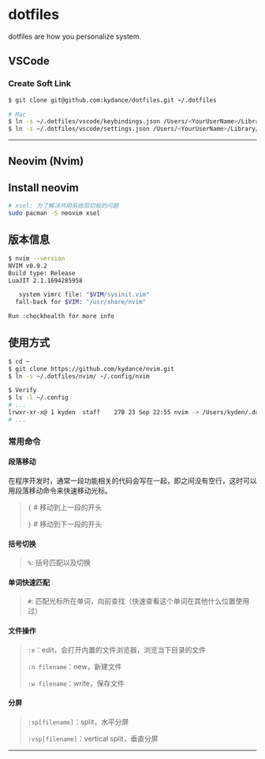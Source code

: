 # dotfiles

dotfiles are how you personalize system.

## VSCode

### Create Soft Link

```bash
$ git clone git@github.com:kydance/dotfiles.git ~/.dotfiles

# Mac
$ ln -s ~/.dotfiles/vscode/keybindings.json /Users/<YourUserName>/Library/Application\ Support/Code/User/keybindings.json
$ ln -s ~/.dotfiles/vscode/settings.json /Users/<YourUserName>/Library/Application\ Support/Code/User/settings.json
```

---

## Neovim (Nvim)

## Install neovim

```bash
# xsel: 为了解决共用系统剪切板的问题
sudo pacman -S neovim xsel
```

## 版本信息

```bash
$ nvim --version
NVIM v0.9.2
Build type: Release
LuaJIT 2.1.1694285958

   system vimrc file: "$VIM/sysinit.vim"
  fall-back for $VIM: "/usr/share/nvim"

Run :checkhealth for more info
```

## 使用方式

```bash
$ cd ~
$ git clone https://github.com/kydance/nvim.git
$ ln -s ~/.dotfiles/nvim/ ~/.config/nvim

$ Verify
$ ls -l ~/.config
# ...
lrwxr-xr-x@ 1 kyden  staff    27B 23 Sep 22:55 nvim -> /Users/kyden/.dotfiles/nvim
# ...
```

### 常用命令

#### 段落移动

在程序开发时，通常一段功能相关的代码会写在一起，即之间没有空行，这时可以用段落移动命令来快速移动光标。

> `{`   # 移动到上一段的开头
>
> `}`   # 移动到下一段的开头

#### 括号切换

> `%`: 括号匹配以及切换

#### 单词快速匹配

> `#`: 匹配光标所在单词，向前查找（快速查看这个单词在其他什么位置使用过）

#### 文件操作

> `:e`：edit，会打开内置的文件浏览器，浏览当下目录的文件
>
> `:n filename`：new，新建文件
>
> `:w filename`：write，保存文件

#### 分屏

> `:sp[filename]`：split，水平分屏
>
> `:vsp[filename]`：vertical split，垂直分屏

---
